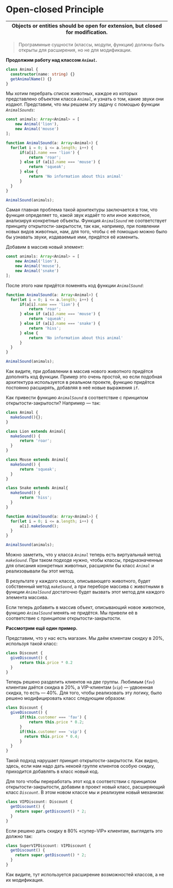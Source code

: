 # Open-closed Principle


Objects or entities should be open for extension, but closed for modification. |
------------------------------------------------------------------------------ |

> Программные сущности (классы, модули, функции) должны быть открыты для расширения, но не для модификации.

**Продолжим работу над классом *`Animal`*.**

```typescript
class Animal {
  constructor(name: string) {}
  getAnimalName() {}
}
```

Мы хотим перебрать список животных, каждое из которых представлено объектом класса *`Animal`*, и узнать о том, какие звуки 
они издают. Представим, что мы решаем эту задачу с помощью функции *`AnimalSounds`*:

```typescript
const animals: Array<Animal> = [
    new Animal('lion'),
    new Animal('mouse')
];

function AnimalSound(a: Array<Animal>) {
  for(let i = 0; i <= a.length; i++) {
      if(a[i].name === 'lion') {
          return 'roar';
      } else if (a[i].name === 'mouse') {
          return 'squeak';
      } else {
          return 'No information about this animal' 
      }
  }
}

AnimalSound(animals);
```

Самая главная проблема такой архитектуры заключается в том, что функция определяет то, какой звук издаёт то или иное 
животное, анализируя конкретные объекты. Функция *`AnimalSound`* не соответствует принципу открытости-закрытости, так 
как, например, при появлении новых видов животных, нам, для того, чтобы с её помощью можно было бы узнавать звуки, 
издаваемые ими, придётся её изменить.

Добавим в массив новый элемент:

```typescript
const animals: Array<Animal> = [
    new Animal('lion'),
    new Animal('mouse'),
    new Animal('snake')
];
```

После этого нам придётся поменять код функции *`AnimalSound`*:

```typescript
function AnimalSound(a: Array<Animal>) {
  for(let i = 0; i <= a.length; i++) {
      if(a[i].name === 'lion') {
          return 'roar';
      } else if (a[i].name === 'mouse') {
          return 'squeak';
      } else if (a[i].name === 'snake') {
          return 'hiss';
      } else {
          return 'No information about this animal' 
      }
  }
}

AnimalSound(animals);
```

Как видите, при добавлении в массив нового животного придётся дополнять код функции. Пример это очень простой, но если 
подобная архитектура используется в реальном проекте, функцию придётся постоянно расширять, добавляя в неё новые 
выражения `if`.

Как привести функцию *`AnimalSound`* в соответствие с принципом открытости-закрытости? Например — так:

```typescript
class Animal {
  makeSound(){};
}

class Lion extends Animal{
  makeSound() {
      return 'roar';
  }
}

class Mouse extends Animal{
  makeSound() {
      return 'squeak';
  }
}

class Snake extends Animal{
  makeSound() {
      return 'hiss';
  }
}

function AnimalSound(a: Array<Animal>) {
  for(let i = 0; i <= a.length; i++) {
      a[i].makeSound();
  }
}

AnimalSound(animals);
```

Можно заметить, что у класса *`Animal`* теперь есть виртуальный метод *`makeSound`*. При таком подходе нужно, чтобы 
классы, предназначенные для описания конкретных животных, расширяли бы класс *`Animal`* и реализовывали бы этот метод.

В результате у каждого класса, описывающего животного, будет собственный метод *`makeSound`*, а при переборе массива с 
животными в функции *`AnimalSound`* достаточно будет вызвать этот метод для каждого элемента массива.

Если теперь добавить в массив объект, описывающий новое животное, функцию *`AnimalSound`* менять не придётся. Мы 
привели её в соответствие с принципом открытости-закрытости.

**Рассмотрим ещё один пример.**

Представим, что у нас есть магазин. Мы даём клиентам скидку в 20%, используя такой класс:

```typescript
class Discount {
  giveDiscount() {
      return this.price * 0.2
  }
}
```

Теперь решено разделить клиентов на две группы. Любимым (*`fav`*) клиентам даётся скидка в 20%, а VIP-клиентам (*`vip`*) — 
удвоенная скидка, то есть — 40%. Для того, чтобы реализовать эту логику, было решено модифицировать класс следующим 
образом:

```typescript
class Discount {
  giveDiscount() {
      if(this.customer === 'fav') {
          return this.price * 0.2;
      }
      if(this.customer === 'vip') {
        return this.price * 0.4;
      }
  }
}
```

Такой подход нарушает принцип открытости-закрытости. Как видно, здесь, если нам надо дать некоей группе клиентов особую 
скидку, приходится добавлять в класс новый код.

Для того чтобы переработать этот код в соответствии с принципом открытости-закрытости, добавим в проект новый класс, 
расширяющий класс *`Discount`*. В этом новом классе мы и реализуем новый механизм:

```typescript
class VIPDiscount: Discount {
  getDiscount() {
    return super.getDiscount() * 2;
  }
}
```
Если решено дать скидку в 80% «супер-VIP» клиентам, выглядеть это должно так:

```typescript
class SuperVIPDiscount: VIPDiscount {
  getDiscount() {
    return super.getDiscount() * 2;
  }
}
```

Как видите, тут используется расширение возможностей классов, а не их модификация.